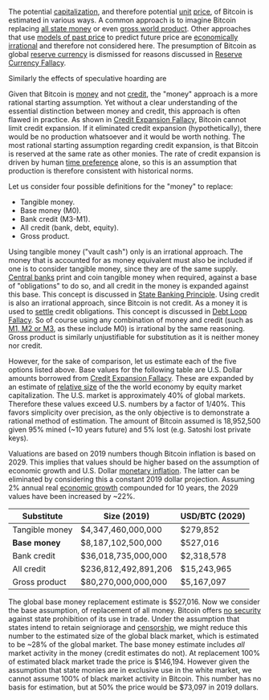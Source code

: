 The potential [capitalization](Glossary#capitalization), and therefore potential [unit](Glossary#unit) [price](Glossary#price), of Bitcoin is estimated in various ways. A common approach is to imagine Bitcoin replacing [all state money](https://www.fool.com/investing/2017/05/25/could-the-price-of-bitcoin-go-to-1-million.aspx) or even [gross world product](https://en.wikipedia.org/wiki/Gross_world_product). Other approaches that use [models of past price](https://medium.com/@100trillionUSD/modeling-bitcoins-value-with-scarcity-91fa0fc03e25) to predict future price are [economically irrational](Stock-to-Flow-Fallacy) and therefore not considered here. The presumption of Bitcoin as global [reserve currency](Reservation-Principle) is dismissed for reasons discussed in [Reserve Currency Fallacy](Reserve-Currency-Fallacy).

Similarly the effects of speculative hoarding are 

Given that Bitcoin is [money](Money-Taxonomy) and not [credit](Glossary#lend), the "money" approach is a more rational starting assumption. Yet without a clear understanding of the essential distinction between money and credit, this approach is often flawed in practice. As shown in [Credit Expansion Fallacy](Credit-Expansion-Fallacy), Bitcoin cannot limit credit expansion. If it eliminated credit expansion (hypothetically), there would be no production whatsoever and it would be worth nothing. The most rational starting assumption regarding credit expansion, is that Bitcoin is reserved at the same rate as other monies. The rate of credit expansion is driven by human [time preference](https://github.com/libbitcoin/libbitcoin-system/wiki/Time-Preference-Fallacy) alone, so this is an assumption that production is therefore consistent with historical norms.

Let us consider four possible definitions for the "money" to replace:

* Tangible money.
* Base money (M0).
* Bank credit (M3-M1).
* All credit (bank, debt, equity).
* Gross product.

Using tangible money ("vault cash") only is an irrational approach. The money that is accounted for as money equivalent must also be included if one is to consider tangible money, since they are of the same supply. [Central banks](https://en.wikipedia.org/wiki/Central_bank) print and coin tangible money when required, against a base of "obligations" to do so, and all credit in the money is expanded against this base. This concept is discussed in [State Banking Principle](State-Banking-Principle). Using credit is also an irrational approach, since Bitcoin is not credit. As a money it is used to [settle](https://en.wikipedia.org/wiki/Settlement_(finance)) credit obligations. This concept is discussed in [Debt Loop Fallacy](Debt-Loop-Fallacy). So of course using any combination of money and credit (such as [M1, M2 or M3](https://en.wikipedia.org/wiki/Money_supply#United_States), as these include M0) is irrational by the same reasoning. Gross product is similarly unjustifiable for substitution as it is neither money nor credit.

However, for the sake of comparison, let us estimate each of the five options listed above. Base values for the following table are U.S. Dollar amounts borrowed from [Credit Expansion Fallacy](Credit-Expansion-Fallacy). These are expanded by an estimate of [relative size](https://seekingalpha.com/article/4202768-u-s-percent-world-stock-market-cap-tops-40-percent) of the the world economy by equity market capitalization. The U.S. market is approximately 40% of global markets. Therefore these values exceed U.S. numbers by a factor of 1/40%. This favors simplicity over precision, as the only objective is to demonstrate a rational method of estimation. The amount of Bitcoin assumed is 18,952,500 given 95% mined (~10 years future) and 5% lost (e.g. Satoshi lost private keys).

Valuations are based on 2019 numbers though Bitcoin inflation is based on 2029. This implies that values should be higher based on the assumption of economic growth and U.S. Dollar [monetary inflation](https://en.wikipedia.org/wiki/Monetary_inflation). The latter can be eliminated by considering this a constant 2019 dollar projection. Assuming 2% annual real [economic growth](https://en.wikipedia.org/wiki/Economic_growth) compounded for 10 years, the 2029 values have been increased by ~22%.

| Substitute       | Size  (2019)         | USD/BTC (2029) |
|------------------|----------------------|----------------|
| Tangible money   |   $4,347,460,000,000 |       $279,852 |
| **Base money**   |   $8,187,102,500,000 |       $527,016 |
| Bank credit      |  $36,018,735,000,000 |     $2,318,578 |
| All credit       | $236,812,492,891,206 |    $15,243,965 |
| Gross product    |  $80,270,000,000,000 |     $5,167,097 |

The global base money replacement estimate is $527,016. Now we consider the base assumption, of replacement of all money. Bitcoin offers [no security](https://github.com/libbitcoin/libbitcoin-system/wiki/Permissionless-Principle) against state prohibition of its use in trade. Under the assumption that states intend to retain seigniorage and [censorship](Glossary#censorship), we might reduce this number to the estimated size of the global black market, which is estimated to be ~28% of the global market. The base money estimate includes *all* market activity in the money (credit estimates do not). At replacement 100% of estimated black market trade the price is $146,194. However given the assumption that state monies are in exclusive use in the white market, we cannot assume 100% of black market activity in Bitcoin. This number has no basis for estimation, but at 50% the price would be $73,097 in 2019 dollars.